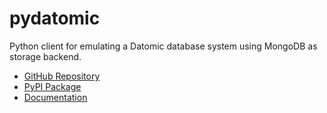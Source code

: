 # pydatomic

Python client for emulating a Datomic database system using MongoDB as storage backend.

* [GitHub Repository](https://github.com/patrsc/pydatomic)
* [PyPI Package](https://pypi.org/project/pydatomic/)
* [Documentation](https://pydatomic.github.io/)
